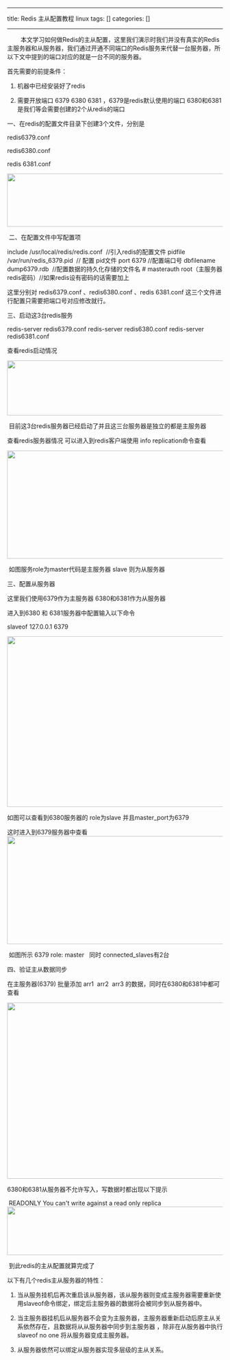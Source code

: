 
--- 
title:  Redis 主从配置教程 linux 
tags: []
categories: [] 

---
        本文学习如何做Redis的主从配置，这里我们演示时我们并没有真实的Redis主服务器和从服务器，我们通过开通不同端口的Redis服务来代替一台服务器，所以下文中提到的端口对应的就是一台不同的服务器。

首先需要的前提条件：

1. 机器中已经安装好了redis

2. 需要开放端口 6379 6380 6381 ，6379是redis默认使用的端口 6380和6381是我们等会需要创建的2个从redis的端口

一、在redis的配置文件目录下创建3个文件，分别是

redis6379.conf

redis6380.conf

redis 6381.conf

<img alt="" height="124" src="https://img-blog.csdnimg.cn/744b06bb06c948138efa80ce83be82a7.png" width="706">

 二、在配置文件中写配置项

>  
 include /usr/local/redis/redis.conf  //引入redis的配置文件 pidfile /var/run/redis_6379.pid  // 配置 pid文件 port 6379 //配置端口号 dbfilename dump6379.rdb  //配置数据的持久化存储的文件名 # masterauth root（主服务器redis密码）//如果redis设有密码的话需要加上 


这里分别对 redis6379.conf 、redis6380.conf 、redis 6381.conf 这三个文件进行配置只需要把端口号对应修改就行。

三、启动这3台redis服务

>  
 redis-server redis6379.conf 
 redis-server redis6380.conf 
 redis-server redis6381.conf 


查看redis启动情况

<img alt="" height="128" src="https://img-blog.csdnimg.cn/92337a3f903243e28a22a3340b8ce8c6.png" width="693">

 目前这3台redis服务器已经启动了并且这三台服务器是独立的都是主服务器

查看redis服务器情况 可以进入到redis客户端使用 info replication命令查看

<img alt="" height="252" src="https://img-blog.csdnimg.cn/84b7fc9d8b3645259e96b446b50c7bd5.png" width="825">

 如图服务role为master代码是主服务器 slave 则为从服务器

三、配置从服务器

这里我们使用6379作为主服务器 6380和6381作为从服务器

进入到6380 和 6381服务器中配置输入以下命令

>  
 slaveof 127.0.0.1 6379 


<img alt="" height="398" src="https://img-blog.csdnimg.cn/a5f753112bb249c29b5ff1bfe4320ee5.png" width="716">

如图可以查看到6380服务器的 role为slave 并且master_port为6379

这时进入到6379服务器中查看<img alt="" height="252" src="https://img-blog.csdnimg.cn/4283d1f29e5b430097500b6b539310db.png" width="675">

 如图所示 6379 role: master   同时 connected_slaves有2台

四、验证主从数据同步

在主服务器(6379) 批量添加 arr1  arr2  arr3 的数据，同时在6380和6381中都可查看

<img alt="" height="411" src="https://img-blog.csdnimg.cn/02f5931ffe2d4446be4190a9fca52b0a.png" width="737">

6380和6381从服务器不允许写入，写数据时都出现以下提示

 READONLY You can't write against a read only replica<img alt="" height="113" src="https://img-blog.csdnimg.cn/d89c14fd6cb544c29af6839e07a59881.png" width="802">

 到此redis的主从配置就算完成了

以下有几个redis主从服务器的特性：

1. 当从服务挂机后再次重启该从服务器，该从服务器则变成主服务器需要重新使用slaveof命令绑定，绑定后主服务器的数据将会被同步到从服务器中。

2. 当主服务器挂机后从服务器不会变为主服务器，主服务器重新启动后原主从关系依然存在，且数据将从从服务器中同步到主服务器 ，除非在从服务器中执行 slaveof no one 将从服务器变成主服务器。

3. 从服务器依然可以绑定从服务器实现多层级的主从关系。





